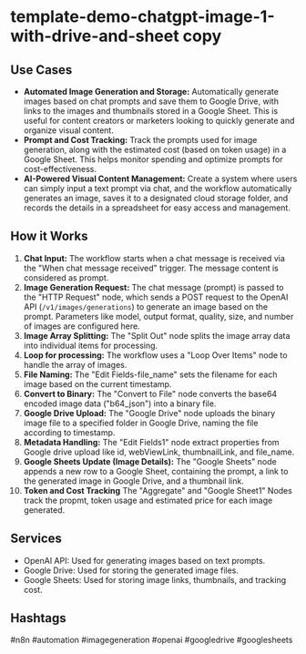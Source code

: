 # template-demo-chatgpt-image-1-with-drive-and-sheet copy

## Use Cases

- **Automated Image Generation and Storage:** Automatically generate images based on chat prompts and save them to Google Drive, with links to the images and thumbnails stored in a Google Sheet. This is useful for content creators or marketers looking to quickly generate and organize visual content.
- **Prompt and Cost Tracking:** Track the prompts used for image generation, along with the estimated cost (based on token usage) in a Google Sheet. This helps monitor spending and optimize prompts for cost-effectiveness.
- **AI-Powered Visual Content Management:** Create a system where users can simply input a text prompt via chat, and the workflow automatically generates an image, saves it to a designated cloud storage folder, and records the details in a spreadsheet for easy access and management.

## How it Works

1.  **Chat Input:** The workflow starts when a chat message is received via the "When chat message received" trigger. The message content is considered as prompt.
2.  **Image Generation Request:** The chat message (prompt) is passed to the "HTTP Request" node, which sends a POST request to the OpenAI API (`/v1/images/generations`) to generate an image based on the prompt. Parameters like model, output format, quality, size, and number of images are configured here.
3.  **Image Array Splitting:** The "Split Out" node splits the image array data into individual items for processing.
4.  **Loop for processing:** The workflow uses a "Loop Over Items" node to handle the array of images.
5.  **File Naming:** The "Edit Fields-file_name" sets the filename for each image based on the current timestamp.
6.  **Convert to Binary:** The "Convert to File" node converts the base64 encoded image data ("b64_json") into a binary file.
7.  **Google Drive Upload:** The "Google Drive" node uploads the binary image file to a specified folder in Google Drive, naming the file according to timestamp.
8.  **Metadata Handling:**  The "Edit Fields1" node extract properties from Google drive upload like id, webViewLink, thumbnailLink, and file_name.
9.  **Google Sheets Update (Image Details):** The "Google Sheets" node appends a new row to a Google Sheet, containing the prompt, a link to the generated image in Google Drive, and a thumbnail link.
10. **Token and Cost Tracking** The "Aggregate" and "Google Sheet1" Nodes track the propmt, token usage and estimated price for each image generated.

## Services

-   OpenAI API: Used for generating images based on text prompts.
-   Google Drive: Used for storing the generated image files.
-   Google Sheets: Used for storing image links, thumbnails, and tracking cost.

## Hashtags

#n8n #automation #imagegeneration #openai #googledrive #googlesheets
